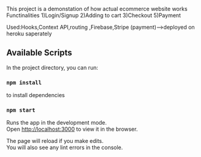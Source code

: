 This project is a demonstation of how actual ecommerce website works
Functinalities
1)Login/Signup
2)Adding to cart
3)Checkout
5)Payment 

Used:Hooks,Context API,routing ,Firebase,Stripe (payment)-->deployed on heroku  saperately

## Available Scripts

In the project directory, you can run:

### `npm install`
to install dependencies

### `npm start`

Runs the app in the development mode.<br />
Open [http://localhost:3000](http://localhost:3000) to view it in the browser.

The page will reload if you make edits.<br />
You will also see any lint errors in the console.

